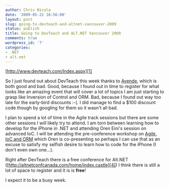 ```yaml
---
author: Chris Nicola
date: '2009-05-22 16:56:00'
layout: post
slug: going-to-devteach-and-altnet-vancouver-2009
status: publish
title: Going to DevTeach and ALT.NET Vancouver 2009
comments: true
wordpress_id: '7'
categories:
- .NET
- alt.net
---
```


[http://www.devteach.com/Index.aspx][1]

So I just found out about DevTeach this week thanks to [Ayende][2], which is both good and bad.  Good, because I found out in time to register for what looks like an amazing event that will cover a lot of topics I am just starting to grasp like Inversion of Control and ORM.  Bad, because I found out way too late for the early-bird discounts :-(.  I did manage to find a $100 discount code though by googling for them so it wasn't all bad.

I plan to spend a lot of time in the Agile track sessions but there are some other sessions I will likely try to attend.  I am torn between learning how to develop for the iPhone in .NET and attending Oren Eini's session on advanced IoC. I will be attending the pre-conference workshop on [Agile, IoC and ORM][3] which Oren is co-presenting so perhaps I can use that as an excuse to satisfy my selfish desire to learn how to code for the iPhone (I don't even own one...).

Right after DevTeach there is a free conference  for Alt.NET ([http://altnetconfcanada.com/home/index.castle][4]) I think there is still a lot of space to register and it is is **free**!

I expect it to be a busy week.

   [1]: http://www.devteach.com/Index.aspx
   [2]: http://ayende.com/blog/4025/dev-teach-vancouver-alt-net-canada
   [3]: http://www.devteach.com/PreConference.aspx#PreAgile
   [4]: http://altnetconfcanada.com/home/index.castle

